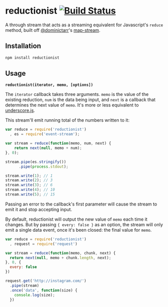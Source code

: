 # reductionist [![Build Status](https://secure.travis-ci.org/hughsk/reductionist.png?branch=master)](http://travis-ci.org/hughsk/reductionist)

A through stream that acts as a streaming equivalent for Javascript's `reduce`
method, built off [@dominictarr](http://github.com/dominictarr)'s
[map-stream](http://npm.im/map-stream).

## Installation

``` bash
npm install reductionist
```

## Usage

**`reductionist(iterator, memo, [options])`**

The `iterator` callback takes three arguments. `memo` is the value of the
existing reduction, `num` is the data being input, and `next` is a callback
that determines the next value of `memo`. It's more or less equivalent to
[underscore.js](http://underscorejs.org/#reduce).

This stream'll emit running total of the numbers written to it:

``` javascript
var reduce = require('reductionist')
  , es = require('event-stream');

var stream = reduce(function(memo, num, next) {
    return next(null, memo + num);
}, 0);

stream.pipe(es.stringify())
      .pipe(process.stdout);

stream.write(1); // 1
stream.write(2); // 3
stream.write(3); // 6
stream.write(4); // 10
stream.write(5); // 15
```

Passing an error to the callback's first parameter will cause the stream to
emit it and stop accepting input.

By default, reductionist will output the new value of `memo` each time it
changes. But by passing `{ every: false }` as an option, the stream will only
emit a single data event, once it's been closed: the final value for `memo`.

``` javascript
var reduce = require('reductionist')
  , request = require('request')

var stream = reduce(function(memo, chunk, next) {
  return next(null, memo + chunk.length, next);
}, 0, {
  every: false
})

request.get('http://instagram.com/')
  .pipe(stream)
  .once('data', function(size) {
    console.log(size);
  })
```